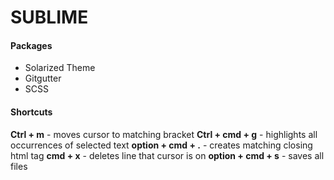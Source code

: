 # SUBLIME

#### Packages

+ Solarized Theme
+ Gitgutter
+ SCSS

#### Shortcuts

**Ctrl + m** - moves cursor to matching bracket
**Ctrl + cmd + g** - highlights all occurrences of selected text
**option + cmd + .** - creates matching closing html tag
**cmd + x** - deletes line that cursor is on
**option + cmd + s** - saves all files

